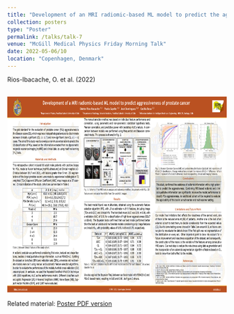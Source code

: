 ```yaml
---
title: "Development of an MRI radiomic-based ML model to predict the aggressiveness of prostate cancer"
collection: posters
type: "Poster"
permalink: /talks/talk-7
venue: "McGill Medical Physics Friday Morning Talk"
date: 2022-05-06/10
location: "Copenhagen, Denmark"
---
```


Rios-Ibacache, O. et al. (2022) 

<center><br/><img src='/files/Poster___ESTRO.png' width="800" height="450"></center>

Related material: [Poster PDF version](http://odetteriosi.github.io/files/Poster___ESTRO.pdf)
